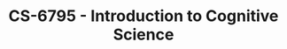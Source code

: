 ---
layout: course
title: CS-6795 - Introduction to Cognitive Science
aliases: 
course_id: CS-6795
permalink: /CS-6795/
---